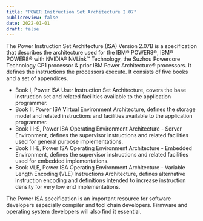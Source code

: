 ```yaml
---
title: "POWER Instruction Set Architecture 2.07"
publicreview: false
date: 2022-01-01
draft: false
---
```


The Power Instruction Set Architecture (ISA) Version 2.07B is a specification that describes the architecture used
for the IBM® POWER8®, IBM® POWER8® with NVIDIA® NVLink™ Technology, the Suzhou Powercore Technology CP1 processor
& prior IBM Power Architecture® processors.
It defines the instructions the processors execute. It consists of five books and a set of appendices.

- Book I, Power ISA User Instruction Set Architecture,
  covers the base instruction set and related facilities available to the application programmer.
- Book II, Power ISA Virtual Environment Architecture,
  defines the storage model and related instructions and facilities available to the application programmer.
- Book III-S, Power ISA Operating Environment Architecture - Server Environment,
  defines the supervisor instructions and related facilities used for general purpose implementations.
- Book III-E, Power ISA Operating Environment Architecture - Embedded Environment,
  defines the supervisor instructions and related facilities used for embedded implementations.
- Book VLE, Power ISA Operating Environment Architecture - Variable Length Encoding (VLE) Instructions Architecture,
  defines alternative instruction encoding and definitions intended to increase instruction density for very low end implementations.

The Power ISA specification is an important resource for software developers especially compiler and tool chain developers.
Firmware and operating system developers will also find it essential.
